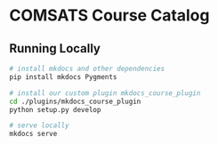 # COMSATS Course Catalog

## Running Locally

```sh
# install mkdocs and other dependencies
pip install mkdocs Pygments

# install our custom plugin mkdocs_course_plugin
cd ./plugins/mkdocs_course_plugin
python setup.py develop

# serve locally
mkdocs serve
```